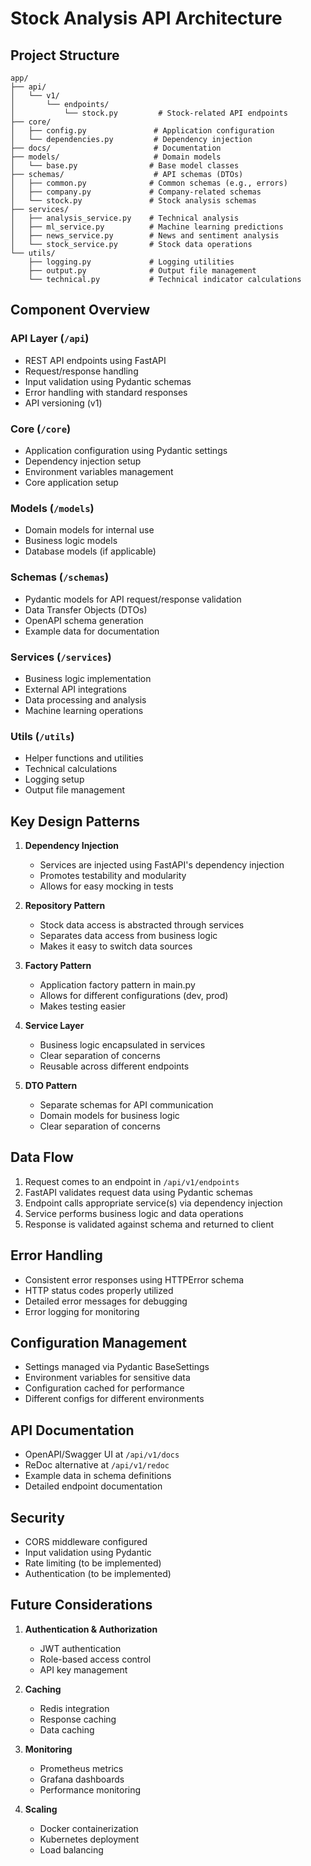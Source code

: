 # Stock Analysis API Architecture

## Project Structure

```
app/
├── api/
│   └── v1/
│       └── endpoints/
│           └── stock.py         # Stock-related API endpoints
├── core/
│   ├── config.py               # Application configuration
│   └── dependencies.py         # Dependency injection
├── docs/                       # Documentation
├── models/                     # Domain models
│   └── base.py                # Base model classes
├── schemas/                    # API schemas (DTOs)
│   ├── common.py              # Common schemas (e.g., errors)
│   ├── company.py             # Company-related schemas
│   └── stock.py               # Stock analysis schemas
├── services/
│   ├── analysis_service.py    # Technical analysis
│   ├── ml_service.py          # Machine learning predictions
│   ├── news_service.py        # News and sentiment analysis
│   └── stock_service.py       # Stock data operations
└── utils/
    ├── logging.py             # Logging utilities
    ├── output.py              # Output file management
    └── technical.py           # Technical indicator calculations
```

## Component Overview

### API Layer (`/api`)
- REST API endpoints using FastAPI
- Request/response handling
- Input validation using Pydantic schemas
- Error handling with standard responses
- API versioning (v1)

### Core (`/core`)
- Application configuration using Pydantic settings
- Dependency injection setup
- Environment variables management
- Core application setup

### Models (`/models`)
- Domain models for internal use
- Business logic models
- Database models (if applicable)

### Schemas (`/schemas`)
- Pydantic models for API request/response validation
- Data Transfer Objects (DTOs)
- OpenAPI schema generation
- Example data for documentation

### Services (`/services`)
- Business logic implementation
- External API integrations
- Data processing and analysis
- Machine learning operations

### Utils (`/utils`)
- Helper functions and utilities
- Technical calculations
- Logging setup
- Output file management

## Key Design Patterns

1. **Dependency Injection**
   - Services are injected using FastAPI's dependency injection
   - Promotes testability and modularity
   - Allows for easy mocking in tests

2. **Repository Pattern**
   - Stock data access is abstracted through services
   - Separates data access from business logic
   - Makes it easy to switch data sources

3. **Factory Pattern**
   - Application factory pattern in main.py
   - Allows for different configurations (dev, prod)
   - Makes testing easier

4. **Service Layer**
   - Business logic encapsulated in services
   - Clear separation of concerns
   - Reusable across different endpoints

5. **DTO Pattern**
   - Separate schemas for API communication
   - Domain models for business logic
   - Clear separation of concerns

## Data Flow

1. Request comes to an endpoint in `/api/v1/endpoints`
2. FastAPI validates request data using Pydantic schemas
3. Endpoint calls appropriate service(s) via dependency injection
4. Service performs business logic and data operations
5. Response is validated against schema and returned to client

## Error Handling

- Consistent error responses using HTTPError schema
- HTTP status codes properly utilized
- Detailed error messages for debugging
- Error logging for monitoring

## Configuration Management

- Settings managed via Pydantic BaseSettings
- Environment variables for sensitive data
- Configuration cached for performance
- Different configs for different environments

## API Documentation

- OpenAPI/Swagger UI at `/api/v1/docs`
- ReDoc alternative at `/api/v1/redoc`
- Example data in schema definitions
- Detailed endpoint documentation

## Security

- CORS middleware configured
- Input validation using Pydantic
- Rate limiting (to be implemented)
- Authentication (to be implemented)

## Future Considerations

1. **Authentication & Authorization**
   - JWT authentication
   - Role-based access control
   - API key management

2. **Caching**
   - Redis integration
   - Response caching
   - Data caching

3. **Monitoring**
   - Prometheus metrics
   - Grafana dashboards
   - Performance monitoring

4. **Scaling**
   - Docker containerization
   - Kubernetes deployment
   - Load balancing
